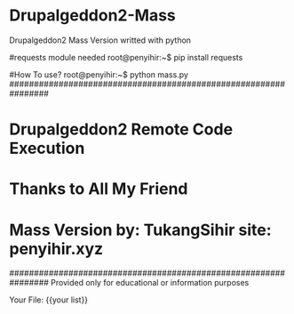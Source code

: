 # Drupalgeddon2-Mass
Drupalgeddon2 Mass Version writted with python

#requests module needed
root@penyihir:~$ pip install requests

#How To use?
root@penyihir:~$ python mass.py
################################################################
# Drupalgeddon2 Remote Code Execution                          #
# Thanks to All My Friend                                      #
# Mass Version by: TukangSihir              site: penyihir.xyz #
################################################################
Provided only for educational or information purposes

Your File: {{your list}}


